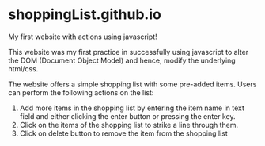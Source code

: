 # shoppingList.github.io
My first website with actions using javascript!

This website was my first practice in successfully using javascript to alter the DOM (Document Object Model) and hence, modify the underlying html/css.

The website offers a simple shopping list with some pre-added items. Users can perform the following actions on the list:
1. Add more items in the shopping list by entering the item name in text field and either clicking the enter button or pressing the enter key.
2. Click on the items of the shopping list to strike a line through them.
3. Click on delete button to remove the item from the shopping list
